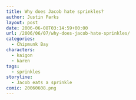 ```yaml
---
title: Why does Jacob hate sprinkles?
author: Justin Parks
layout: post
date: 2006-06-08T03:14:59+00:00
url: /2006/06/07/why-does-jacob-hate-sprinkles/
categories:
  - Chipmunk Bay
characters:
  - kaigon
  - karen
tags:
  - sprinkles
storyline:
  - Jacob eats a sprinkle  
comic: 20060608.png  
---
```

